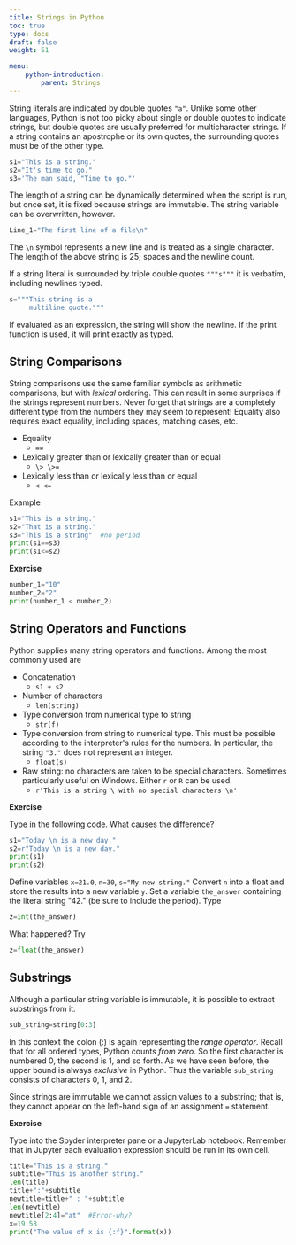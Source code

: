 ```yaml
---
title: Strings in Python
toc: true
type: docs
draft: false
weight: 51

menu:
    python-introduction:
        parent: Strings
---
```


String literals are indicated by double quotes `"a"`.  Unlike some other languages, Python is not too picky about single or double quotes to indicate strings, but double quotes are usually preferred for multicharacter strings. If a string contains an apostrophe or its own quotes, the surrounding quotes must be of the other type.

```python
s1="This is a string."
s2="It's time to go."
s3='The man said, "Time to go."'
```

The length of a string can be dynamically determined when the script is run, but once set, it is fixed because strings are immutable. The string variable can be overwritten, however.

```python
Line_1="The first line of a file\n"
```

The `\n` symbol represents a new line and is treated as a single character.  The length of the above string is 25; spaces and the newline count.

If a string literal is surrounded by triple double quotes `"""s"""` it is verbatim, including newlines typed.

```python
s="""This string is a
     multiline quote."""
```

If evaluated as an expression, the string will show the newline.  If the print function is used, it will print exactly as typed.

## String Comparisons

String comparisons use the same familiar symbols as arithmetic comparisons, but with _lexical_ ordering.  This can result in some surprises if the strings represent numbers.  Never forget that strings are a completely different type from the numbers they may seem to represent!  Equality also requires exact equality, including spaces, matching cases, etc. 

* Equality 
  * `==`
* Lexically greater than or lexically greater than or equal
  * `\> \>=`
* Lexically less than or lexically less than or equal 
  * `< <=`

Example

```python
s1="This is a string."
s2="That is a string."
s3="This is a string"  #no period
print(s1==s3)
print(s1<=s2)
```

**Exercise**

```python
number_1="10"
number_2="2"
print(number_1 < number_2)
```

## String Operators and Functions

Python supplies many string operators and functions.  Among the most commonly used are

* Concatenation
  * `s1 + s2`
* Number of characters
  * `len(string)`
* Type conversion from numerical type to string
  * `str(f)`
* Type conversion from string to numerical type.  This must be possible according to the interpreter's rules for the numbers.  In particular, the string `"3."` does not represent an integer.
  * `float(s)`
* Raw string: no characters are taken to be special characters.  Sometimes particularly useful on Windows. Either `r` or `R` can be used.
  * `r'This is a string \ with no special characters \n'`

**Exercise**

Type in the following code.  What causes the difference?

```python
s1="Today \n is a new day."
s2=r"Today \n is a new day."
print(s1)
print(s2)
```

Define variables `x=21.0`, `n=30`, `s="My new string."`
Convert `n` into a float and store the results into a new variable `y`.
Set a variable `the_answer` containing the literal string "42." (be sure to include the period). Type

```python
z=int(the_answer)
```

What happened? Try

```python
z=float(the_answer)
```

## Substrings

Although a particular string variable is immutable, it is possible to extract substrings from it.

```python
sub_string=string[0:3]
```

In this context the colon (:) is again representing the _range operator_. Recall that for all ordered types, Python counts _from zero_.  So the first character is numbered 0, the second is 1, and so forth.  As we have seen before, the upper bound is always _exclusive_ in Python. Thus the variable `sub_string` consists of characters 0, 1, and 2.

Since strings are immutable we cannot assign values to a substring; that is, they cannot appear on the left-hand sign of an assignment `=` statement.

**Exercise**

Type into the Spyder interpreter pane or a JupyterLab notebook.  Remember that in Jupyter each evaluation expression should be run in its own cell.

```python
title="This is a string."
subtitle="This is another string."
len(title)
title+":"+subtitle
newtitle=title+" : "+subtitle
len(newtitle)
newtitle[2:4]="at"  #Error-why?
x=19.58
print("The value of x is {:f}".format(x))
```
